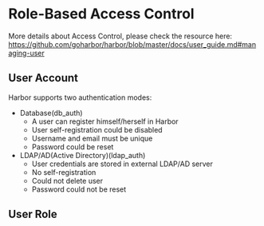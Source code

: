 # Role-Based Access Control
More details about Access Control, please check the resource here:<br/> https://github.com/goharbor/harbor/blob/master/docs/user_guide.md#managing-user

## User Account
Harbor supports two authentication modes:
* Database(db_auth)
    * A user can register himself/herself in Harbor
    * User self-registration could be disabled
    * Username and email must be unique
    * Password could be reset
* LDAP/AD(Active Directory)(ldap_auth)
    * User credentials are stored in external LDAP/AD server
    * No self-registration
    * Could not delete user
    * Password could not be reset

## User Role
